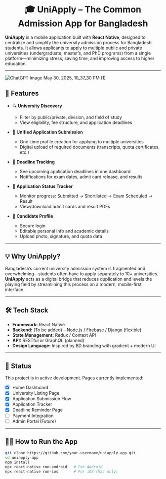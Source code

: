 <div align="center">

# 🎓 UniApply – The Common Admission App for Bangladesh

</div>

**UniApply** is a mobile application built with **React Native**, designed to centralize and simplify the university admission process for Bangladeshi students. It allows applicants to apply to multiple public and private universities (undergraduate, master’s, and PhD programs) from a single platform—minimizing stress, saving time, and improving access to higher education.

---

![ChatGPT Image May 30, 2025, 10_37_30 PM (1)](https://github.com/user-attachments/assets/e7a3be80-bdbc-4aaa-976e-9c389b2aaed4)


## 📱 Features

- 🔍 **University Discovery**
  - Filter by public/private, division, and field of study
  - View eligibility, fee structure, and application deadlines

- 📝 **Unified Application Submission**
  - One-time profile creation for applying to multiple universities
  - Digital upload of required documents (transcripts, quota certificates, etc.)

- 📅 **Deadline Tracking**
  - See upcoming application deadlines in one dashboard
  - Notifications for exam dates, admit card release, and results

- 📄 **Application Status Tracker**
  - Monitor progress: Submitted → Shortlisted → Exam Scheduled → Result
  - View/download admit cards and result PDFs

- 👤 **Candidate Profile**
  - Secure login
  - Editable personal info and academic details
  - Upload photo, signature, and quota data

---

## 💡 Why UniApply?

Bangladesh’s current university admission system is fragmented and overwhelming—students often have to apply separately to 10+ universities. **UniApply** acts as a digital bridge that reduces duplication and levels the playing field by streamlining this process on a modern, mobile-first interface.

---

## 🛠️ Tech Stack

- **Framework:** React Native
- **Backend:** (To be added) – Node.js / Firebase / Django (flexible)
- **State Management:** Redux / Context API
- **API:** RESTful or GraphQL (planned)
- **Design Language:** Inspired by BD branding with gradient + modern UI

---

## 🚧 Status

This project is in active development. Pages currently implemented:

- [x] Home Dashboard  
- [x] University Listing Page  
- [x] Application Submission Flow  
- [x] Application Tracker  
- [x] Deadline Reminder Page  
- [ ] Payment Integration  
- [ ] Admin Portal (Future)  

---

## 🧑‍💻 How to Run the App

```bash
git clone https://github.com/your-username/uniapply-app.git
cd uniapply-app
npm install
npx react-native run-android   # For Android
npx react-native run-ios       # For iOS (Mac only)
